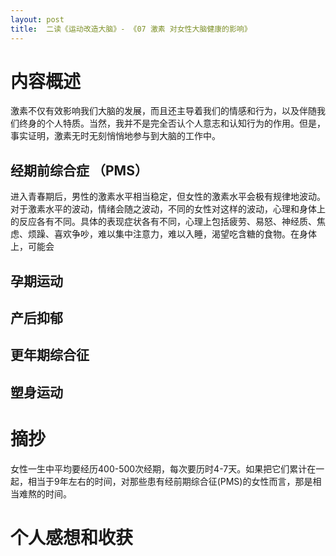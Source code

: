 ```yaml
---
layout: post
title:  二读《运动改造大脑》- 《07 激素 对女性大脑健康的影响》
---
```

# 内容概述

激素不仅有效影响我们大脑的发展，而且还主导着我们的情感和行为，以及伴随我们终身的个人特质。当然，我并不是完全否认个人意志和认知行为的作用。但是，事实证明，激素无时无刻悄悄地参与到大脑的工作中。

## 经期前综合症 （PMS）

进入青春期后，男性的激素水平相当稳定，但女性的激素水平会极有规律地波动。对于激素水平的波动，情绪会随之波动，不同的女性对这样的波动，心理和身体上的反应各有不同。具体的表现症状各有不同，心理上包括疲劳、易怒、神经质、焦虑、烦躁、喜欢争吵，难以集中注意力，难以入睡，渴望吃含糖的食物。在身体上，可能会

## 孕期运动

## 产后抑郁

## 更年期综合征

## 塑身运动

# 摘抄

女性一生中平均要经历400-500次经期，每次要历时4-7天。如果把它们累计在一起，相当于9年左右的时间，对那些患有经前期综合征(PMS)的女性而言，那是相当难熬的时间。





# 个人感想和收获

<!--stackedit_data:
eyJoaXN0b3J5IjpbNzY3MDQ0MjQxXX0=
-->